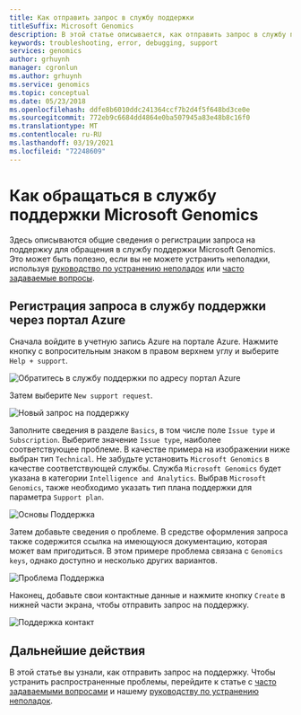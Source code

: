 ```yaml
---
title: Как отправить запрос в службу поддержки
titleSuffix: Microsoft Genomics
description: В этой статье описывается, как отправить запрос в службу поддержки, чтобы обратиться в Microsoft Genomics, если вы не можете решить проблему с руководством по устранению неполадок или часто задаваемыми вопросами.
keywords: troubleshooting, error, debugging, support
services: genomics
author: grhuynh
manager: cgronlun
ms.author: grhuynh
ms.service: genomics
ms.topic: conceptual
ms.date: 05/23/2018
ms.openlocfilehash: ddfe8b6010ddc241364ccf7b2d4f5f648bd3ce0e
ms.sourcegitcommit: 772eb9c6684dd4864e0ba507945a83e48b8c16f0
ms.translationtype: MT
ms.contentlocale: ru-RU
ms.lasthandoff: 03/19/2021
ms.locfileid: "72248609"
---
```

# <a name="how-to-contact-microsoft-genomics-for-support"></a>Как обращаться в службу поддержки Microsoft Genomics
Здесь описываются общие сведения о регистрации запроса на поддержку для обращения в службу поддержки Microsoft Genomics. Это может быть полезно, если вы не можете устранить неполадки, используя [руководство по устранению неполадок](troubleshooting-guide-genomics.md) или [часто задаваемые вопросы](frequently-asked-questions-genomics.md). 


## <a name="file-a-support-ticket-through-the-azure-portal"></a>Регистрация запроса в службу поддержки через портал Azure
Сначала войдите в учетную запись Azure на портале Azure. Нажмите кнопку с вопросительным знаком в правом верхнем углу и выберите `Help + support`.

![Обратитесь в службу поддержки по адресу портал Azure](./media/file-support-ticket/genomics-contact-support.png "Обратитесь в службу поддержки по адресу портал Azure") 



Затем выберите `New support request`. 

![Новый запрос на поддержку](./media/file-support-ticket/new-support-request.png "Новый запрос на поддержку") 

Заполните сведения в разделе `Basics`, в том числе поле `Issue type` и `Subscription`. Выберите значение `Issue type`, наиболее соответствующее проблеме. В качестве примера на изображении ниже выбран тип `Technical`. Не забудьте установить `Microsoft Genomics` в качестве соответствующей службы.  Служба `Microsoft Genomics` будет указана в категории `Intelligence and Analytics`.   Выбрав `Microsoft Genomics`, также необходимо указать тип плана поддержки для параметра `Support plan`.

![Основы Поддержка](./media/file-support-ticket/support-request-basics.png "Основы Поддержка")


Затем добавьте сведения о проблеме. В средстве оформления запроса также содержится ссылка на имеющуюся документацию, которая может вам пригодиться. В этом примере проблема связана с `Genomics keys`, однако доступно и несколько других вариантов.

![Проблема Поддержка](./media/file-support-ticket/support-request-problem.png "Проблема Поддержка")

Наконец, добавьте свои контактные данные и нажмите кнопку `Create` в нижней части экрана, чтобы отправить запрос на поддержку.

![Поддержка контакт](./media/file-support-ticket/support-request-contact.png "Поддержка контакт")

## <a name="next-steps"></a>Дальнейшие действия
В этой статье вы узнали, как отправить запрос на поддержку. Чтобы устранить распространенные проблемы, перейдите к статье с [часто задаваемыми вопросами](frequently-asked-questions-genomics.md) и нашему [руководству по устранению неполадок](troubleshooting-guide-genomics.md). 